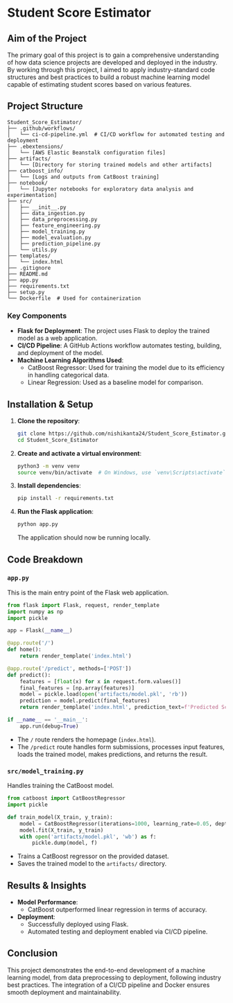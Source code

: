 # Student Score Estimator

## Aim of the Project

The primary goal of this project is to gain a comprehensive understanding of how data science projects are developed and deployed in the industry. By working through this project, I aimed to apply industry-standard code structures and best practices to build a robust machine learning model capable of estimating student scores based on various features.

## Project Structure

```
Student_Score_Estimator/
├── .github/workflows/
│   └── ci-cd-pipeline.yml  # CI/CD workflow for automated testing and deployment
├── .ebextensions/
│   └── [AWS Elastic Beanstalk configuration files]
├── artifacts/
│   └── [Directory for storing trained models and other artifacts]
├── catboost_info/
│   └── [Logs and outputs from CatBoost training]
├── notebook/
│   └── [Jupyter notebooks for exploratory data analysis and experimentation]
├── src/
│   ├── __init__.py
│   ├── data_ingestion.py
│   ├── data_preprocessing.py
│   ├── feature_engineering.py
│   ├── model_training.py
│   ├── model_evaluation.py
│   ├── prediction_pipeline.py
│   └── utils.py
├── templates/
│   └── index.html
├── .gitignore
├── README.md
├── app.py
├── requirements.txt
├── setup.py
└── Dockerfile  # Used for containerization
```

### Key Components
- **Flask for Deployment**: The project uses Flask to deploy the trained model as a web application.
- **CI/CD Pipeline**: A GitHub Actions workflow automates testing, building, and deployment of the model.
- **Machine Learning Algorithms Used**:
  - CatBoost Regressor: Used for training the model due to its efficiency in handling categorical data.
  - Linear Regression: Used as a baseline model for comparison.

## Installation & Setup

1. **Clone the repository**:
   ```bash
   git clone https://github.com/nishikanta24/Student_Score_Estimator.git
   cd Student_Score_Estimator
   ```

2. **Create and activate a virtual environment**:
   ```bash
   python3 -m venv venv
   source venv/bin/activate  # On Windows, use `venv\Scripts\activate`
   ```

3. **Install dependencies**:
   ```bash
   pip install -r requirements.txt
   ```

4. **Run the Flask application**:
   ```bash
   python app.py
   ```
   The application should now be running locally.

## Code Breakdown

### `app.py`
This is the main entry point of the Flask web application.
```python
from flask import Flask, request, render_template
import numpy as np
import pickle

app = Flask(__name__)

@app.route('/')
def home():
    return render_template('index.html')

@app.route('/predict', methods=['POST'])
def predict():
    features = [float(x) for x in request.form.values()]
    final_features = [np.array(features)]
    model = pickle.load(open('artifacts/model.pkl', 'rb'))
    prediction = model.predict(final_features)
    return render_template('index.html', prediction_text=f'Predicted Score: {prediction[0]:.2f}')

if __name__ == '__main__':
    app.run(debug=True)
```
- The `/` route renders the homepage (`index.html`).
- The `/predict` route handles form submissions, processes input features, loads the trained model, makes predictions, and returns the result.

### `src/model_training.py`
Handles training the CatBoost model.
```python
from catboost import CatBoostRegressor
import pickle

def train_model(X_train, y_train):
    model = CatBoostRegressor(iterations=1000, learning_rate=0.05, depth=6, verbose=200)
    model.fit(X_train, y_train)
    with open('artifacts/model.pkl', 'wb') as f:
        pickle.dump(model, f)
```
- Trains a CatBoost regressor on the provided dataset.
- Saves the trained model to the `artifacts/` directory.


## Results & Insights
- **Model Performance**:
  - CatBoost outperformed linear regression in terms of accuracy.
- **Deployment**:
  - Successfully deployed using Flask.
  - Automated testing and deployment enabled via CI/CD pipeline.

## Conclusion
This project demonstrates the end-to-end development of a machine learning model, from data preprocessing to deployment, following industry best practices. The integration of a CI/CD pipeline and Docker ensures smooth deployment and maintainability.

